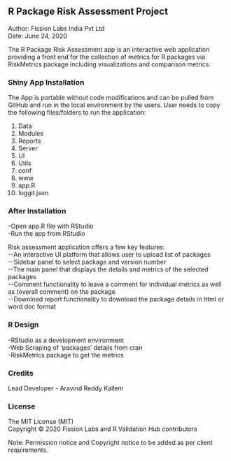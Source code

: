 ## R Package Risk Assessment Project

Author: Fission Labs India Pvt Ltd<br>
Date: June 24, 2020

The R Package Risk Assessment app is an interactive web application providing a front end for the collection of metrics for R packages via RiskMetrics package including visualizations and comparison metrics.

### Shiny App Installation
The App is portable without code modifications and can be pulled from GitHub and run in the local environment by the users. User needs to copy the following files/folders to run the application:<br>

1. Data
2. Modules
3. Reports
4. Server
5. UI
6. Utils
7. conf
8. www
9. app.R
10. loggit.json

### After Installation
-Open app.R file with RStudio<br>
-Run the app from RStudio


Risk assessment application offers a few key features:<br>
     --An interactive UI platform that allows user to upload list of packages<br>
     --Sidebar panel to select package and version number<br>
     --The main panel that displays the details and metrics of the selected packages<br> 
     --Comment functionality to leave a comment for individual metrics as well as (overall comment) on the package<br>
     --Download report functionality to download the package details in html or word doc format

### R Design
-RStudio as a development environment<br>
-Web Scraping of ‘packages’ details from cran<br>
-RiskMetrics package to get the metrics

### Credits
Lead Developer - Aravind Reddy Kallem

### License
The MIT License (MIT)<br>
Copyright © 2020 Fission Labs and R Validation Hub contributors
 
Note: Permission notice and Copyright notice to be added as per client requirements.

